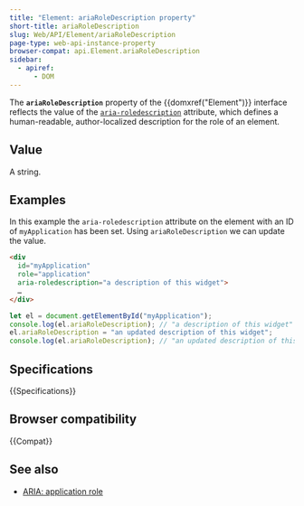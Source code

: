 ```yaml
---
title: "Element: ariaRoleDescription property"
short-title: ariaRoleDescription
slug: Web/API/Element/ariaRoleDescription
page-type: web-api-instance-property
browser-compat: api.Element.ariaRoleDescription
sidebar:
  - apiref:
      - DOM
---
```


The **`ariaRoleDescription`** property of the {{domxref("Element")}} interface reflects the value of the [`aria-roledescription`](/en-US/docs/Web/Accessibility/ARIA/Reference/Attributes/aria-roledescription) attribute, which defines a human-readable, author-localized description for the role of an element.

## Value

A string.

## Examples

In this example the `aria-roledescription` attribute on the element with an ID of `myApplication` has been set. Using `ariaRoleDescription` we can update the value.

```html
<div
  id="myApplication"
  role="application"
  aria-roledescription="a description of this widget">
  …
</div>
```

```js
let el = document.getElementById("myApplication");
console.log(el.ariaRoleDescription); // "a description of this widget"
el.ariaRoleDescription = "an updated description of this widget";
console.log(el.ariaRoleDescription); // "an updated description of this widget"
```

## Specifications

{{Specifications}}

## Browser compatibility

{{Compat}}

## See also

- [ARIA: application role](/en-US/docs/Web/Accessibility/ARIA/Reference/Roles/application_role)
